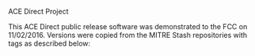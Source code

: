 ACE Direct Project

This ACE Direct public release software was demonstrated to the FCC on 11/02/2016. Versions were copied from the MITRE Stash repositories with tags as described below:



